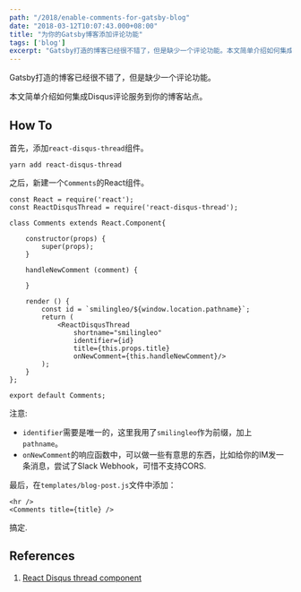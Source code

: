 ```yaml
---
path: "/2018/enable-comments-for-gatsby-blog"
date: "2018-03-12T10:07:43.000+08:00"
title: "为你的Gatsby博客添加评论功能"
tags: ['blog']
excerpt: "Gatsby打造的博客已经很不错了，但是缺少一个评论功能。本文简单介绍如何集成Disqus评论服务到你的博客站点。"
---
```


Gatsby打造的博客已经很不错了，但是缺少一个评论功能。

本文简单介绍如何集成Disqus评论服务到你的博客站点。

## How To

首先，添加`react-disqus-thread`组件。

```
yarn add react-disqus-thread
```

之后，新建一个`Comments`的React组件。

<!-- language: lang-js -->
    const React = require('react');
    const ReactDisqusThread = require('react-disqus-thread');

    class Comments extends React.Component{

        constructor(props) {
            super(props);
        }
        
        handleNewComment (comment) {
            
        }

        render () {
            const id = `smilingleo/${window.location.pathname}`;
            return (
                <ReactDisqusThread
                    shortname="smilingleo"
                    identifier={id}
                    title={this.props.title}
                    onNewComment={this.handleNewComment}/>
            );
        }
    };

    export default Comments;

注意:

* `identifier`需要是唯一的，这里我用了`smilingleo`作为前缀，加上`pathname`。
* `onNewComment`的响应函数中，可以做一些有意思的东西，比如给你的IM发一条消息，尝试了Slack Webhook，可惜不支持CORS.

最后，在`templates/blog-post.js`文件中添加：

<!-- language: lang-html -->
    <hr />
    <Comments title={title} />

搞定.


## References
1. [React Disqus thread component](https://github.com/mzabriskie/react-disqus-thread)